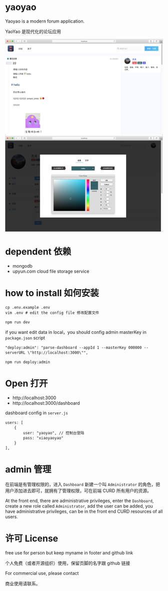# yaoyao

Yaoyao is a modern forum application.

YaoYao 是现代化的论坛应用

![](./assets/1.png)
![](./assets/2.png)


# dependent 依赖

* mongodb
* upyun.com cloud file storage service

# how to install 如何安装

```
cp .env.example .env
vim .env # edit the config file 修改配置文件
```

```
npm run dev
```

if you want edit data in local，you should config admin masterKey in `package.json` script

```
"deploy:admin": "parse-dashboard --appId 1 --masterKey 000000 --serverURL \"http://localhost:3000\"",
```

```
npm run deploy:admin
```


# Open 打开

* http://localhost:3000
* http://localhost:3000/dashboard

dashboard config in `server.js`

```
users: [
    {
        user: "yaoyao", // 控制台登陆
        pass: "xiaoyaoyao"
    }
],
```


# admin 管理

在前端是有管理权限的，进入 `Dashboard` 新建一个叫 `Administrator` 的角色，把用户添加进去即可，就拥有了管理权限，可在前端 CURD 所有用户的资源。


At the front end, there are administrative privileges, enter the `Dashboard`, create a new role called `Administrator`, add the user can be added, you have administrative privileges, can be in the front end CURD resources of all users.


# 许可 License

free use for person but keep myname in footer and github link

个人免费（或者开源组织）使用，保留页脚的名字跟 github 链接

For commercial use, please contact

商业使用请联系。